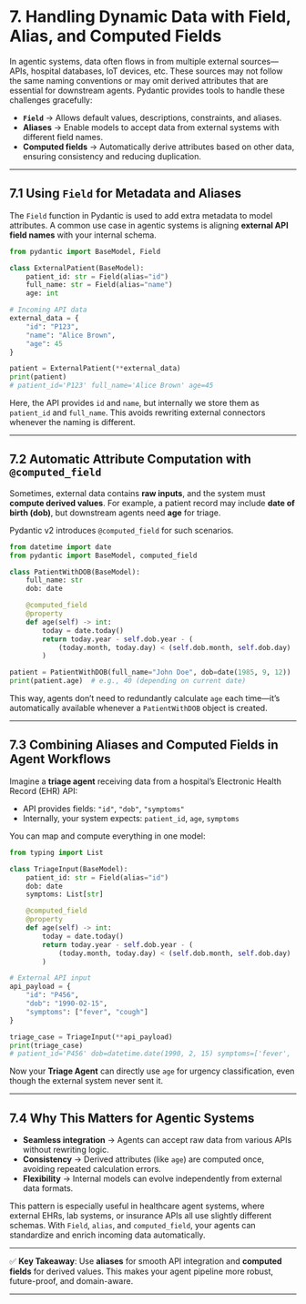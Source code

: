 # 7. Handling Dynamic Data with Field, Alias, and Computed Fields

In agentic systems, data often flows in from multiple external sources—APIs, hospital databases, IoT devices, etc. These sources may not follow the same naming conventions or may omit derived attributes that are essential for downstream agents. Pydantic provides tools to handle these challenges gracefully:

* **`Field`** → Allows default values, descriptions, constraints, and aliases.
* **Aliases** → Enable models to accept data from external systems with different field names.
* **Computed fields** → Automatically derive attributes based on other data, ensuring consistency and reducing duplication.

---

## 7.1 Using `Field` for Metadata and Aliases

The `Field` function in Pydantic is used to add extra metadata to model attributes.
A common use case in agentic systems is aligning **external API field names** with your internal schema.

```python
from pydantic import BaseModel, Field

class ExternalPatient(BaseModel):
    patient_id: str = Field(alias="id")
    full_name: str = Field(alias="name")
    age: int

# Incoming API data
external_data = {
    "id": "P123",
    "name": "Alice Brown",
    "age": 45
}

patient = ExternalPatient(**external_data)
print(patient)  
# patient_id='P123' full_name='Alice Brown' age=45
```

Here, the API provides `id` and `name`, but internally we store them as `patient_id` and `full_name`.
This avoids rewriting external connectors whenever the naming is different.

---

## 7.2 Automatic Attribute Computation with `@computed_field`

Sometimes, external data contains **raw inputs**, and the system must **compute derived values**.
For example, a patient record may include **date of birth (dob)**, but downstream agents need **age** for triage.

Pydantic v2 introduces `@computed_field` for such scenarios.

```python
from datetime import date
from pydantic import BaseModel, computed_field

class PatientWithDOB(BaseModel):
    full_name: str
    dob: date

    @computed_field
    @property
    def age(self) -> int:
        today = date.today()
        return today.year - self.dob.year - (
            (today.month, today.day) < (self.dob.month, self.dob.day)
        )

patient = PatientWithDOB(full_name="John Doe", dob=date(1985, 9, 12))
print(patient.age)  # e.g., 40 (depending on current date)
```

This way, agents don’t need to redundantly calculate `age` each time—it’s automatically available whenever a `PatientWithDOB` object is created.

---

## 7.3 Combining Aliases and Computed Fields in Agent Workflows

Imagine a **triage agent** receiving data from a hospital’s Electronic Health Record (EHR) API:

* API provides fields: `"id"`, `"dob"`, `"symptoms"`
* Internally, your system expects: `patient_id`, `age`, `symptoms`

You can map and compute everything in one model:

```python
from typing import List

class TriageInput(BaseModel):
    patient_id: str = Field(alias="id")
    dob: date
    symptoms: List[str]

    @computed_field
    @property
    def age(self) -> int:
        today = date.today()
        return today.year - self.dob.year - (
            (today.month, today.day) < (self.dob.month, self.dob.day)
        )

# External API input
api_payload = {
    "id": "P456",
    "dob": "1990-02-15",
    "symptoms": ["fever", "cough"]
}

triage_case = TriageInput(**api_payload)
print(triage_case)
# patient_id='P456' dob=datetime.date(1990, 2, 15) symptoms=['fever', 'cough'] age=35
```

Now your **Triage Agent** can directly use `age` for urgency classification, even though the external system never sent it.

---

## 7.4 Why This Matters for Agentic Systems

* **Seamless integration** → Agents can accept raw data from various APIs without rewriting logic.
* **Consistency** → Derived attributes (like `age`) are computed once, avoiding repeated calculation errors.
* **Flexibility** → Internal models can evolve independently from external data formats.

This pattern is especially useful in healthcare agent systems, where external EHRs, lab systems, or insurance APIs all use slightly different schemas. With `Field`, `alias`, and `computed_field`, your agents can standardize and enrich incoming data automatically.

---

✅ **Key Takeaway**: Use **aliases** for smooth API integration and **computed fields** for derived values. This makes your agent pipeline more robust, future-proof, and domain-aware.

---
